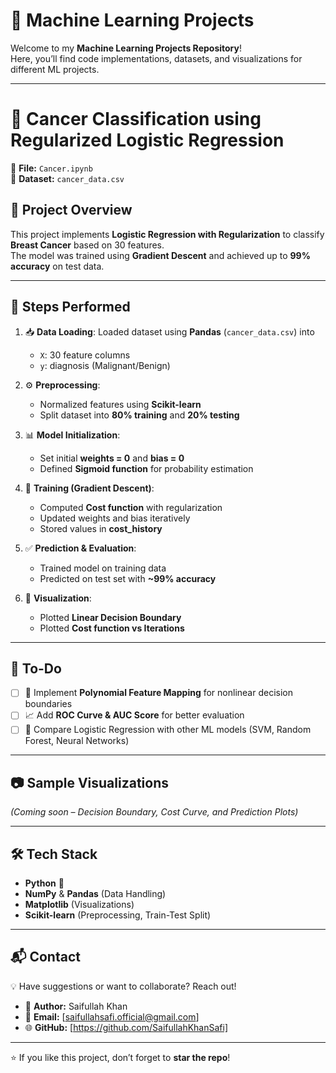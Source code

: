 # 🚀 Machine Learning Projects  

Welcome to my **Machine Learning Projects Repository**!  
Here, you’ll find code implementations, datasets, and visualizations for different ML projects.  

---

# 🧬 Cancer Classification using Regularized Logistic Regression  

📓 **File:** `Cancer.ipynb`  
📂 **Dataset:** `cancer_data.csv`  

## 🔹 Project Overview  
This project implements **Logistic Regression with Regularization** to classify **Breast Cancer** based on 30 features.  
The model was trained using **Gradient Descent** and achieved up to **99% accuracy** on test data.  

---

## 📌 Steps Performed
1. 📥 **Data Loading**: Loaded dataset using **Pandas** (`cancer_data.csv`) into  
   - `X`: 30 feature columns  
   - `y`: diagnosis (Malignant/Benign)  

2. ⚙️ **Preprocessing**:  
   - Normalized features using **Scikit-learn**  
   - Split dataset into **80% training** and **20% testing**  

3. 📊 **Model Initialization**:  
   - Set initial **weights = 0** and **bias = 0**  
   - Defined **Sigmoid function** for probability estimation  

4. 🔄 **Training (Gradient Descent)**:  
   - Computed **Cost function** with regularization  
   - Updated weights and bias iteratively  
   - Stored values in **cost_history**  

5. ✅ **Prediction & Evaluation**:  
   - Trained model on training data  
   - Predicted on test set with **~99% accuracy**  

6. 🎨 **Visualization**:  
   - Plotted **Linear Decision Boundary**  
   - Plotted **Cost function vs Iterations**  

---

## 📌 To-Do  
- [ ] 🔮 Implement **Polynomial Feature Mapping** for nonlinear decision boundaries  
- [ ] 📈 Add **ROC Curve & AUC Score** for better evaluation  
- [ ] 🤖 Compare Logistic Regression with other ML models (SVM, Random Forest, Neural Networks)  

---

## 📷 Sample Visualizations  
*(Coming soon – Decision Boundary, Cost Curve, and Prediction Plots)*  

---

## 🛠️ Tech Stack
- **Python** 🐍  
- **NumPy** & **Pandas** (Data Handling)  
- **Matplotlib** (Visualizations)  
- **Scikit-learn** (Preprocessing, Train-Test Split)  

---

## 📬 Contact  
💡 Have suggestions or want to collaborate? Reach out!  

- 👤 **Author:** Saifullah Khan  
- 📧 **Email:** [saifullahsafi.official@gmail.com]  
- 🌐 **GitHub:** [https://github.com/SaifullahKhanSafi]  

---

⭐ If you like this project, don’t forget to **star the repo**!  
